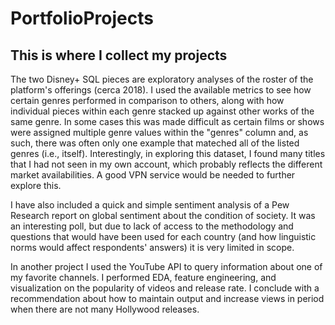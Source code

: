 # PortfolioProjects
## This is where I collect my projects

The two Disney+ SQL pieces are exploratory analyses of the roster of the platform's offerings (cerca 2018). I used the available metrics to see how certain genres performed in comparison to others, along with how individual pieces within each genre stacked up against other works of the same genre. In some cases this was made difficult as certain films or shows were assigned multiple genre values within the "genres" column and, as such, there was often only one example that mateched all of the listed genres (i.e., itself). Interestingly, in exploring this dataset, I found many titles that I had not seen in my own account, which probably reflects the different market availabilities. A good VPN service would be needed to further explore this. 

I have also included a quick and simple sentiment analysis of a Pew Research report on global sentiment about the condition of society. It was an interesting poll, but due to lack of access to the methodology and questions that would have been used for each country (and how linguistic norms would affect respondents' answers) it is very limited in scope. 

In another project I used the YouTube API to query information about one of my favorite channels. I performed EDA, feature engineering, and visualization on the popularity of videos and release rate. I conclude with a recommendation about how to maintain output and increase views in period when there are not many Hollywood releases. 

